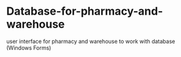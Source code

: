 # Database-for-pharmacy-and-warehouse
user interface for pharmacy and warehouse to work with database
(Windows Forms)
